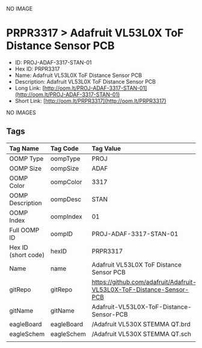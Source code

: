 


  
NO IMAGE  
# PRPR3317 > Adafruit VL53L0X ToF Distance Sensor PCB

- ID: PROJ-ADAF-3317-STAN-01
- Hex ID: PRPR3317
- Name: Adafruit VL53L0X ToF Distance Sensor PCB
- Description: Adafruit VL53L0X ToF Distance Sensor PCB
- Long Link: [http://oom.lt/PROJ-ADAF-3317-STAN-01](http://oom.lt/PROJ-ADAF-3317-STAN-01)
- Short Link: [http://oom.lt/PRPR3317](http://oom.lt/PRPR3317)
  
NO IMAGES  
## Tags
  

|Tag Name|Tag Code|Tag Value|
| :--- | :--- | :--- |
|OOMP Type|oompType|PROJ|
|OOMP Size|oompSize|ADAF|
|OOMP Color|oompColor|3317|
|OOMP Description|oompDesc|STAN|
|OOMP Index|oompIndex|01|
|Full OOMP ID|oompID|PROJ-ADAF-3317-STAN-01|
|Hex ID (short code)|hexID|PRPR3317|
|Name|name|Adafruit VL53L0X ToF Distance Sensor PCB|
|gitRepo|gitRepo|https://github.com/adafruit/Adafruit-VL53L0X-ToF-Distance-Sensor-PCB|
|gitName|gitName|Adafruit-VL53L0X-ToF-Distance-Sensor-PCB|
|eagleBoard|eagleBoard|/Adafruit VL530X STEMMA QT.brd|
|eagleSchem|eagleSchem|/Adafruit VL530X STEMMA QT.sch|
||||
